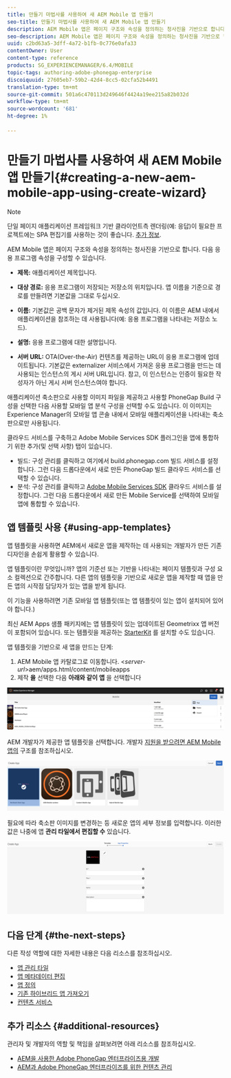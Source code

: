 ```yaml
---
title: 만들기 마법사를 사용하여 새 AEM Mobile 앱 만들기
seo-title: 만들기 마법사를 사용하여 새 AEM Mobile 앱 만들기
description: AEM Mobile 앱은 페이지 구조와 속성을 정의하는 청사진을 기반으로 합니다. 앱 템플릿을 기반으로 새 앱을 만드는 방법에 대해 알려면 이 페이지를 따르십시오.
seo-description: AEM Mobile 앱은 페이지 구조와 속성을 정의하는 청사진을 기반으로 합니다. 앱 템플릿을 기반으로 새 앱을 만드는 방법에 대해 알려면 이 페이지를 따르십시오.
uuid: c2bd63a5-3dff-4a72-b1fb-0c776e0afa33
contentOwner: User
content-type: reference
products: SG_EXPERIENCEMANAGER/6.4/MOBILE
topic-tags: authoring-adobe-phonegap-enterprise
discoiquuid: 27605eb7-59b2-42d4-8cc5-02cfa52b4491
translation-type: tm+mt
source-git-commit: 501a6c470113d249646f4424a19ee215a82b032d
workflow-type: tm+mt
source-wordcount: '681'
ht-degree: 1%

---
```



# 만들기 마법사를 사용하여 새 AEM Mobile 앱 만들기{#creating-a-new-aem-mobile-app-using-create-wizard}

>[!NOTE]
>
>단일 페이지 애플리케이션 프레임워크 기반 클라이언트측 렌더링(예: 응답)이 필요한 프로젝트에는 SPA 편집기를 사용하는 것이 좋습니다. [추가 정보](/help/sites-developing/spa-overview.md).

AEM Mobile 앱은 페이지 구조와 속성을 정의하는 청사진을 기반으로 합니다. 다음 응용 프로그램 속성을 구성할 수 있습니다.

* **제목:** 애플리케이션 제목입니다.
* **대상 경로:** 응용 프로그램이 저장되는 저장소의 위치입니다. 앱 이름을 기준으로 경로를 만들려면 기본값을 그대로 두십시오.

* **이름:** 기본값은 공백 문자가 제거된 제목 속성의 값입니다. 이 이름은 AEM 내에서 애플리케이션을 참조하는 데 사용됩니다(예: 응용 프로그램을 나타내는 저장소 노드).
* **설명:** 응용 프로그램에 대한 설명입니다.
* **서버 URL:** OTA(Over-the-Air) 컨텐츠를 제공하는 URL이 응용 프로그램에 업데이트됩니다. 기본값은 externalizer 서비스에서 가져온 응용 프로그램을 만드는 데 사용되는 인스턴스의 게시 서버 URL입니다. 참고, 이 인스턴스는 인증이 필요한 작성자가 아닌 게시 서버 인스턴스여야 합니다.

애플리케이션 축소판으로 사용할 이미지 파일을 제공하고 사용할 PhoneGap Build 구성을 선택한 다음 사용할 모바일 앱 분석 구성을 선택할 수도 있습니다. 이 이미지는 Experience Manager의 모바일 앱 콘솔 내에서 모바일 애플리케이션을 나타내는 축소판으로만 사용됩니다.

클라우드 서비스를 구축하고 Adobe Mobile Services SDK 플러그인을 앱에 통합하기 위한 추가(및 선택 사항) 탭이 있습니다.

* 빌드: 구성 관리를 클릭하고 여기에서 build.phonegap.com 빌드 서비스를 설정합니다. 그런 다음 드롭다운에서 새로 만든 PhoneGap 빌드 클라우드 서비스를 선택할 수 있습니다.
* 분석: 구성 관리를 클릭하고 [Adobe Mobile Services SDK](https://docs.adobe.com/content/help/en/mobile-services/using/manage-app-settings-ug/configuring-app/download-sdk.html) 클라우드 서비스를 설정합니다. 그런 다음 드롭다운에서 새로 만든 Mobile Service를 선택하여 모바일 앱에 통합할 수 있습니다.

## 앱 템플릿 사용 {#using-app-templates}

앱 템플릿을 사용하면 AEM에서 새로운 앱을 제작하는 데 사용되는 개발자가 만든 기존 디자인을 손쉽게 활용할 수 있습니다.

앱 템플릿이란 무엇입니까? 앱의 기준선 또는 기반을 나타내는 페이지 템플릿과 구성 요소 컬렉션으로 간주합니다.
다른 앱의 템플릿을 기반으로 새로운 앱을 제작할 때 앱을 만든 앱의 시작점 담당자가 있는 앱을 받게 됩니다.

이 기능을 사용하려면 기존 모바일 앱 템플릿(또는 앱 템플릿이 있는 앱이 설치되어 있어야 합니다.)

최신 AEM Apps 샘플 패키지에는 앱 템플릿이 있는 업데이트된 Geometrixx 앱 버전이 포함되어 있습니다. 또는 템플릿을 제공하는 [StarterKit](https://github.com/Adobe-Marketing-Cloud-Apps/aem-phonegap-starter-kit) 를 설치할 수도 있습니다.

앱 템플릿을 기반으로 새 앱을 만드는 단계:

1. AEM Mobile 앱 카탈로그로 이동합니다. &lt;*server-url*>aem/apps.html/content/mobileapps
1. 제작 **을** 선택한 다음 **아래와 같이 앱** 을 선택합니다

![chlimage_1-158](assets/chlimage_1-158.png)

AEM 개발자가 제공한 앱 템플릿을 선택합니다. 개발자 [지원을 받으려면 AEM Mobile 앱의](/help/mobile/phonegap-structure-an-app.md) 구조를 참조하십시오.

![chlimage_1-159](assets/chlimage_1-159.png)

필요에 따라 축소판 이미지를 변경하는 등 새로운 앱의 세부 정보를 입력합니다. 이러한 값은 나중에 앱 **관리 타일에서 편집할 수** 있습니다.

![chlimage_1-160](assets/chlimage_1-160.png)

## 다음 단계 {#the-next-steps}

다른 작성 역할에 대한 자세한 내용은 다음 리소스를 참조하십시오.

* [앱 관리 타일](/help/mobile/phonegap-app-details-tile.md)
* [앱 메타데이터 편집](/help/mobile/phonegap-editmetadata.md)
* [앱 정의](/help/mobile/phonegap-app-definitions.md)
* [기존 하이브리드 앱 가져오기](/help/mobile/phonegap-adding-content-to-imported-app.md)
* [컨텐츠 서비스](/help/mobile/develop-content-as-a-service.md)

## 추가 리소스 {#additional-resources}

관리자 및 개발자의 역할 및 책임을 살펴보려면 아래 리소스를 참조하십시오.

* [AEM을 사용한 Adobe PhoneGap 엔터프라이즈용 개발](/help/mobile/developing-in-phonegap.md)
* [AEM과 Adobe PhoneGap 엔터프라이즈를 위한 컨텐츠 관리](/help/mobile/administer-phonegap.md)
